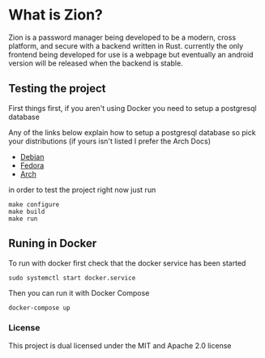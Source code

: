 # What is Zion?

Zion is a password manager being developed to be a modern, cross platform, and secure with a
backend written in Rust. currently the only frontend being developed for use is a webpage but
eventually an android version will be released when the backend is stable.

## Testing the project

First things first, if you aren't using Docker you need to setup a postgresql database

Any of the links below explain how to setup a postgresql database so
pick your distributions (if yours isn't listed I prefer the Arch Docs)

* [Debian](https://wiki.debian.org/PostgreSql)
* [Fedora](https://docs.fedoraproject.org/en-US/quick-docs/postgresql/)
* [Arch](https://wiki.archlinux.org/title/PostgreSQL)

in order to test the project right now just run

```shell
make configure
make build
make run
```

## Runing in Docker

To run with docker first check that the docker service has been started

```shell
sudo systemctl start docker.service
```

Then you can run it with Docker Compose

```shell
docker-compose up
```

### License

This project is dual licensed under the MIT and Apache 2.0 license
